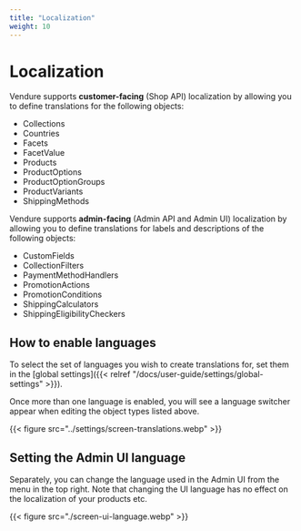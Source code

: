 ```yaml
---
title: "Localization"
weight: 10
---
```


# Localization

Vendure supports **customer-facing** (Shop API) localization by allowing you to define translations for the following objects:

* Collections
* Countries
* Facets
* FacetValue
* Products
* ProductOptions
* ProductOptionGroups
* ProductVariants
* ShippingMethods

Vendure supports **admin-facing** (Admin API and Admin UI) localization by allowing you to define translations for labels and descriptions of the following objects:
* CustomFields
* CollectionFilters
* PaymentMethodHandlers
* PromotionActions
* PromotionConditions
* ShippingCalculators
* ShippingEligibilityCheckers

## How to enable languages

To select the set of languages you wish to create translations for, set them in the [global settings]({{< relref "/docs/user-guide/settings/global-settings" >}}).

Once more than one language is enabled, you will see a language switcher appear when editing the object types listed above.

{{< figure src="../settings/screen-translations.webp" >}}

## Setting the Admin UI language

Separately, you can change the language used in the Admin UI from the menu in the top right. Note that changing the UI language has no effect on the localization of your products etc.

{{< figure src="./screen-ui-language.webp" >}}
